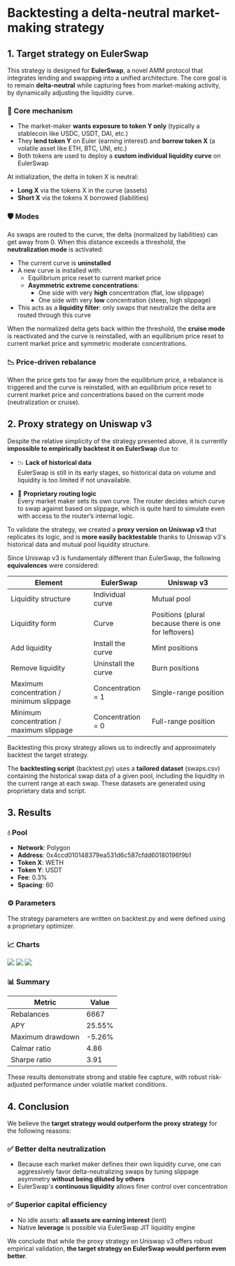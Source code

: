 # Backtesting a delta-neutral market-making strategy

## 1. Target strategy on EulerSwap

This strategy is designed for **EulerSwap**, a novel AMM protocol that integrates lending and swapping into a unified architecture. The core goal is to remain **delta-neutral** while capturing fees from market-making activity, by dynamically adjusting the liquidity curve.

### 🧩 Core mechanism

- The market-maker **wants exposure to token Y only** (typically a stablecoin like USDC, USDT, DAI, etc.)
- They **lend token Y** on Euler (earning interest) and **borrow token X** (a volatile asset like ETH, BTC, UNI, etc.)
- Both tokens are used to deploy a **custom individual liquidity curve** on EulerSwap

At initialization, the delta in token X is neutral:

- **Long X** via the tokens X in the curve (assets) 
- **Short X** via the tokens X borrowed (liabilities)

### 🛡️ Modes

As swaps are routed to the curve, the delta (normalized by liabilities) can get away from 0. When this distance exceeds a threshold, the **neutralization mode** is activated:

- The current curve is **uninstalled**
- A new curve is installed with:
  - Equilibrium price reset to current market price
  - **Asymmetric extreme concentrations**:
    - One side with very **high** concentration (flat, low slippage)
    - One side with very **low** concentration (steep, high slippage)
- This acts as a **liquidity filter**: only swaps that neutralize the delta are routed through this curve

When the normalized delta gets back within the threshold, the **cruise mode** is reactivated and the curve is reinstalled, with an equilibrium price reset to current market price and symmetric moderate concentrations.

### 📉 Price-driven rebalance

When the price gets too far away from the equilibrium price, a rebalance is triggered and the curve is reinstalled, with an equilibrium price reset to current market price and concentrations based on the current mode (neutralization or cruise).

## 2. Proxy strategy on Uniswap v3

Despite the relative simplicity of the strategy presented above, it is currently **impossible to empirically backtest it on EulerSwap** due to:

- 📉 **Lack of historical data**  
EulerSwap is still in its early stages, so historical data on volume and liquidity is too limited if not unavailable.

- 🧠 **Proprietary routing logic**  
Every market maker sets its own curve. The router decides which curve to swap against based on slippage, which is quite hard to simulate even with access to the router’s internal logic.

To validate the strategy, we created a **proxy version on Uniswap v3** that replicates its logic, and is **more easily backtestable** thanks to Uniswap v3's historical data and mutual pool liquidity structure.

Since Uniswap v3 is fundamentaly different than EulerSwap, the following **equivalences** were considered:

|Element | EulerSwap           | Uniswap v3        |
|------------------|------------------|--------------|
| Liquidity structure | Individual curve           | Mutual pool       |
| Liquidity form       | Curve       | Positions (plural because there is one for leftovers)   |
| Add liquidity       | Install the curve | Mint positions    |
| Remove liquidity       | Uninstall the curve | Burn positions     |
| Maximum concentration / minimum slippage       | Concentration = 1   | Single-range position       |
| Minimum concentration / maximum slippage       | Concentration = 0     | Full-range position       |

Backtesting this proxy strategy allows us to indirectly and approximately backtest the target strategy.

The **backtesting script** (backtest.py) uses a **tailored dataset** (swaps.csv) containing the historical swap data of a given pool, including the liquidity in the current range at each swap. These datasets are generated using proprietary data and script.

## 3. Results

### 💧 Pool

- **Network**: Polygon  
- **Address**: 0x4ccd010148379ea531d6c587cfdd60180196f9b1
- **Token X**: WETH
- **Token Y**: USDT
- **Fee**: 0.3%
- **Spacing**: 60

### ⚙️ Parameters

The strategy parameters are written on backtest.py and were defined using a proprietary optimizer.

### 📈 Charts
![](./value.png)
![](./delta.png)
![](./health.png)

### 📊 Summary

| Metric           | Value        |
|------------------|--------------|
| Rebalances       | 6667         |
| APY              | 25.55%       |
| Maximum drawdown | -5.26%       |
| Calmar ratio     | 4.86         |
| Sharpe ratio     | 3.91         |

These results demonstrate strong and stable fee capture, with robust risk-adjusted performance under volatile market conditions.

## 4. Conclusion

We believe the **target strategy would outperform the proxy strategy** for the following reasons:

### ✅ Better delta neutralization

- Because each market maker defines their own liquidity curve, one can aggressively favor delta-neutralizing swaps by tuning slippage asymmetry **without being diluted by others**
- EulerSwap's **continuous liquidity** allows finer control over concentration

### ✅ Superior capital efficiency

- No idle assets: **all assets are earning interest** (lent)
- Native **leverage** is possible via EulerSwap JIT liquidity engine

We conclude that while the proxy strategy on Uniswap v3 offers robust empirical validation, **the target strategy on EulerSwap would perform even better**.
